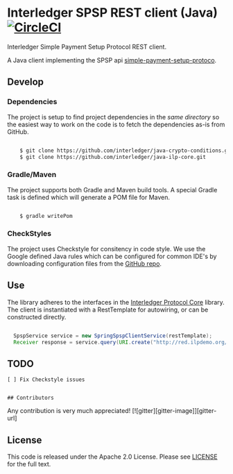 # Interledger SPSP REST client (Java) [![CircleCI](https://circleci.com/gh/interledger/java-spsp-client-spring.svg?style=svg)](https://circleci.com/gh/interledger/java-spsp-client-spring)

Interledger Simple Payment Setup Protocol REST client.

A Java client implementing the SPSP api [simple-payment-setup-protoco](https://github.com/interledger/rfcs/blob/master/0009-simple-payment-setup-protocol/0009-simple-payment-setup-protocol.md).

## Develop

### Dependencies

The project is setup to find project dependencies in the _same directory_ so the easiest way to work on the code is to fetch the dependencies as-is from GitHub.

```bash

    $ git clone https://github.com/interledger/java-crypto-conditions.git
    $ git clone https://github.com/interledger/java-ilp-core.git

```

### Gradle/Maven

The project supports both Gradle and Maven build tools. A special Gradle task is defined which will generate a POM file for Maven.

```bash

    $ gradle writePom

```

### CheckStyles

The project uses Checkstyle for consitency in code style. We use the Google defined Java rules which can be configured for common IDE's by downloading configuration files from the [GitHub repo](https://github.com/google/styleguide).

## Use

The library adheres to the interfaces in the [Interledger Protocol Core](https://github.com/interledger/java-ilp-core) library. The client is instantiated with a RestTemplate for autowiring, or can be constructed directly.

```java

  SpspService service = new SpringSpspClientService(restTemplate);
  Receiver response = service.query(URI.create("http://red.ilpdemo.org/api/receivers/alice"));

```

## TODO

    [ ] Fix Checkstyle issues
    

	## Contributors

Any contribution is very much appreciated! [![gitter][gitter-image]][gitter-url]

## License

This code is released under the Apache 2.0 License. Please see [LICENSE](LICENSE) for the full text.
